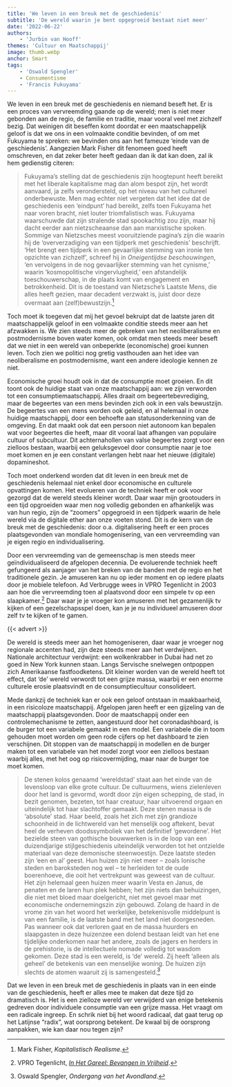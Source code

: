 ```yaml
---
title: 'We leven in een breuk met de geschiedenis'
subtitle: 'De wereld waarin je bent opgegroeid bestaat niet meer'
date: '2022-06-22'
authors:
    - 'Jurbin van Hooff'
themes: 'Cultuur en Maatschappij'
image: thumb.webp
anchor: Smart
tags:
    - 'Oswald Spengler'
    - Consumentisme
    - 'Francis Fukuyama'
---
```


We leven in een breuk met de geschiedenis en niemand beseft het. Er is een proces van vervreemding gaande op de wereld; men is niet meer gebonden aan de regio, de familie en traditie, maar vooral veel met zichzelf bezig. Dat weinigen dit beseffen komt doordat er een maatschappelijk geloof is dat we ons in een volmaakte conditie bevinden, of om met Fukuyama te spreken: we bevinden ons aan het fameuze ‘einde van de geschiedenis’. Aangezien Mark Fisher dit fenomeen goed heeft omschreven, en dat zeker beter heeft gedaan dan ik dat kan doen, zal ik hem gedienstig citeren:

>Fukuyama’s stelling dat de geschiedenis zijn hoogtepunt heeft bereikt met het liberale kapitalisme mag dan alom bespot zijn, het wordt aanvaard, ja zelfs verondersteld, op het niveau van het cultureel onderbewuste. Men mag echter niet vergeten dat het idee dat de geschiedenis een ‘eindpunt’ had bereikt, zelfs toen Fukuyama het naar voren bracht, niet louter triomfalistisch was. Fukuyama waarschuwde dat zijn stralende stad spookachtig zou zijn, maar hij dacht eerder aan nietzscheaanse dan aan marxistische spoken. Sommige van Nietzsches meest vooruitziende pagina’s zijn die waarin hij de ‘oververzadiging van een tijdperk met geschiedenis’ beschrijft. ‘Het brengt een tijdperk in een gevaarlijke stemming van ironie ten opzichte van zichzelf’, schreef hij in _Oneigentijdse beschouwingen_, ‘en vervolgens in de nog gevaarlijker stemming van het cynisme,’ waarin ‘kosmopolitische vingervlugheid,’ een afstandelijk toeschouwerschap, in de plaats komt van engagement en betrokkenheid. Dit is de toestand van Nietzsche’s Laatste Mens, die alles heeft gezien, maar decadent verzwakt is, juist door deze overmaat aan (zelf)bewustzijn.[^1]

Toch moet ik toegeven dat mij het gevoel bekruipt dat de laatste jaren dit maatschappelijk geloof in een volmaakte conditie steeds meer aan het afzwakken is. We zien steeds meer de gebreken van het neoliberalisme en postmodernisme boven water komen, ook omdat men steeds meer beseft dat we niet in een wereld van onbeperkte (economische) groei kunnen leven. Toch zien we politici nog gretig vasthouden aan het idee van neoliberalisme en postmodernisme, want een andere ideologie kennen ze niet.

Economische groei houdt ook in dat de consumptie moet groeien. En dit toont ook de huidige staat van onze maatschappij aan: we zijn verworden tot een consumptiemaatschappij. Alles draait om begeertebevrediging, maar de begeertes van een mens bevinden zich ook in een vals bewustzijn. De begeertes van een mens worden ook geleid, en al helemaal in onze huidige maatschappij, door een behoefte aan statusonderkenning van de omgeving. En dat maakt ook dat een persoon niet autonoom kan bepalen wat voor begeertes die heeft, maar dit vooral laat afhangen van populaire cultuur of subcultuur. Dit achternahollen van valse begeertes zorgt voor een zielloos bestaan, waarbij een geluksgevoel door consumptie naar je toe moet komen en je een constant verlangen hebt naar het nieuwe (digitale) dopamineshot.

Toch moet onderkend worden dat dit leven in een breuk met de geschiedenis helemaal niet enkel door economische en culturele opvattingen komen. Het evolueren van de techniek heeft er ook voor gezorgd dat de wereld steeds kleiner wordt. Daar waar mijn grootouders in een tijd opgroeiden waar men nog volledig gebonden en afhankelijk was van hun regio, zijn de “zoomers” opgegroeid in een tijdperk waarin de hele wereld via de digitale ether aan onze voeten stond. Dit is de kern van de breuk met de geschiedenis: door o.a. digitalisering heeft er een proces plaatsgevonden van mondiale homogenisering, van een vervreemding van je eigen regio en individualisering. 

Door een vervreemding van de gemeenschap is men steeds meer geïndividualiseerd de afgelopen decennia. De evoluerende techniek heeft gefungeerd als aanjager van het breken van de banden met de regio en het traditionele gezin. Je amuseren kan nu op ieder moment en op iedere plaats door je mobiele telefoon. Ad Verbrugge wees in VPRO Tegenlicht in 2003 aan hoe die vervreemding toen al plaatsvond door een simpele tv op een slaapkamer.[^2] Daar waar je je vroeger kon amuseren met het gezamenlijk tv kijken of een gezelschapsspel doen, kan je je nu individueel amuseren door zelf tv te kijken of te gamen. 

{{< advert >}}

De wereld is steeds meer aan het homogeniseren, daar waar je vroeger nog regionale accenten had, zijn deze steeds meer aan het verdwijnen. Nationale architectuur verdwijnt: een wolkenkrabber in Dubai had net zo goed in New York kunnen staan. Langs Servische snelwegen ontpoppen zich Amerikaanse fastfoodketens. Dit kleiner worden van de wereld heeft tot effect, dat ‘de’ wereld verwordt tot een grijze massa, waarbij er een enorme culturele erosie plaatsvindt en de consumptiecultuur consolideert. 

Mede dankzij de techniek kan er ook een geloof ontstaan in maakbaarheid, in een risicoloze maatschappij. Afgelopen jaren heeft er een gijzeling van de maatschappij plaatsgevonden. Door de maatschappij onder een controlemechanisme te zetten, aangestuurd door het coronadashboard, is de burger tot een variabele gemaakt in een model. Een variabele die in toom gehouden moet worden om geen rode cijfers op het dashboard te zien verschijnen. Dit stoppen van de maatschappij in modellen en de burger maken tot een variabele van het model zorgt voor een zielloos bestaan waarbij alles, met het oog op risicovermijding, maar naar de burger toe moet komen.

>De stenen kolos genaamd ‘wereldstad’ staat aan het einde van de levensloop van elke grote cultuur. De cultuurmens, wiens zielenleven door het land is gevormd, wordt door zijn eigen schepping, de stad, in bezit genomen, bezeten, tot haar creatuur, haar uitvoerend orgaan en uiteindelijk tot haar slachtoffer gemaakt. Deze stenen massa is de ‘absolute’ stad. Haar beeld, zoals het zich met zijn grandioze schoonheid in de lichtwereld van het menselijk oog aftekent, bevat heel de verheven doodssymboliek van het definitief ‘gewordene’. Het bezielde steen van gothische bouwwerken is in de loop van een duizendjarige stijlgeschiedenis uiteindelijk verworden tot het ontzielde materiaal van deze demonische steenwoestijn. Deze laatste steden zijn ‘een en al’ geest. Hun huizen zijn niet meer – zoals Ionische steden en baroksteden nog wel – te herleiden tot de oude boerenhoeve, die ooit het vertrekpunt was geweest van de cultuur. Het zijn helemaal geen huizen meer waarin Vesta en Janus, de penaten en de laren hun plek hebben; het zijn niets dan behuizingen, die niet met bloed maar doelgericht, niet met gevoel maar met economische ondernemingszin zijn gebouwd. Zolang de haard in de vrome zin van het woord het werkelijke, betekenisvolle middelpunt is van een familie, is de laatste band met het land niet doorgesneden. Pas wanneer ook dat verloren gaat en de massa huurders en slaapgasten in deze huizenzee een dolend bestaan leidt van het ene tijdelijke onderkomen naar het andere, zoals de jagers en herders in de prehistorie, is de intellectuele nomade volledig tot wasdom gekomen. Deze stad is een wereld, is ‘de’ wereld. Zij heeft ‘alleen als geheel’ de betekenis van een menselijke woning. De huizen zijn slechts de atomen waaruit zij is samengesteld.[^3]

Dat we leven in een breuk met de geschiedenis in plaats van in een einde van de geschiedenis, heeft er alles mee te maken dat deze tijd zo dramatisch is. Het is een zielloze wereld ver verwijderd van enige betekenis gedreven door individuele consumptie van een grijze massa. Het vraagt om een radicale ingreep. En schrik niet bij het woord radicaal, dat gaat terug op het Latijnse “radix”, wat oorsprong betekent. De kwaal bij de oorsprong aanpakken, wie kan daar nou tegen zijn?


[^1]: Mark Fisher, _Kapitalistisch Realisme_.
[^2]: VPRO Tegenlicht, _[In Het Gareel: Bevangen in Vrijheid](https://www.youtube.com/watch?v=lEB-yQpQ34A)_.
[^3]: Oswald Spengler, _Ondergang van het Avondland_.
